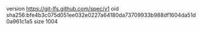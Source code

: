 version https://git-lfs.github.com/spec/v1
oid sha256:bfe4b3c075d051ee032e0227a64180da73709933b988df1604da51d0a961c1a5
size 1004
